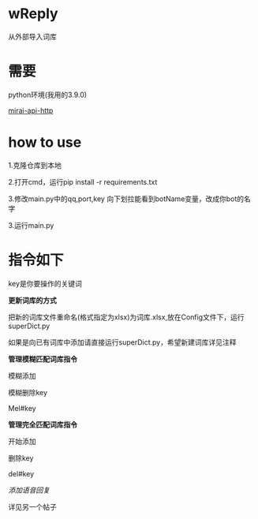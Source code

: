# wReply
从外部导入词库
# 需要
  python环境(我用的3.9.0)
  
  [mirai-api-http](https://github.com/project-mirai/mirai-api-http)
# how to use
  1.克隆仓库到本地
  
  2.打开cmd，运行pip install -r requirements.txt
  
  3.修改main.py中的qq,port,key   向下划拉能看到botName变量，改成你bot的名字
  
  3.运行main.py
# 指令如下

  key是你要操作的关键词
  
  **更新词库的方式**
  
  把新的词库文件重命名(格式指定为xlsx)为词库.xlsx,放在Config文件下，运行superDict.py
  
  如果是向已有词库中添加请直接运行superDict.py，希望新建词库详见注释
  
  **管理模糊匹配词库指令**
  
  模糊添加
  
  模糊删除key
  
  Mel#key
  
  **管理完全匹配词库指令**
  
  开始添加
  
  删除key
  
  del#key
  
  *添加语音回复*
  
  详见另一个帖子
